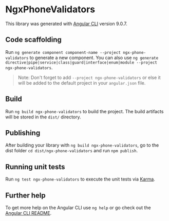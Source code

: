 # NgxPhoneValidators

This library was generated with [Angular CLI](https://github.com/angular/angular-cli) version 9.0.7.

## Code scaffolding

Run `ng generate component component-name --project ngx-phone-validators` to generate a new component. You can also use `ng generate directive|pipe|service|class|guard|interface|enum|module --project ngx-phone-validators`.

> Note: Don't forget to add `--project ngx-phone-validators` or else it will be added to the default project in your `angular.json` file.

## Build

Run `ng build ngx-phone-validators` to build the project. The build artifacts will be stored in the `dist/` directory.

## Publishing

After building your library with `ng build ngx-phone-validators`, go to the dist folder `cd dist/ngx-phone-validators` and run `npm publish`.

## Running unit tests

Run `ng test ngx-phone-validators` to execute the unit tests via [Karma](https://karma-runner.github.io).

## Further help

To get more help on the Angular CLI use `ng help` or go check out the [Angular CLI README](https://github.com/angular/angular-cli/blob/master/README.md).
